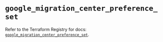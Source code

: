 # `google_migration_center_preference_set`

Refer to the Terraform Registry for docs: [`google_migration_center_preference_set`](https://registry.terraform.io/providers/hashicorp/google-beta/6.40.0/docs/resources/google_migration_center_preference_set).
